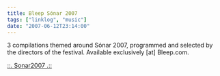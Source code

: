```yaml
---
title: Bleep Sónar 2007
tags: ["linklog", "music"]
date: "2007-06-12T23:14:00"
---
```


3 compilations themed around Sónar 2007, programmed and selected by the directors of the festival. Available exclusively [at] Bleep.com.

[::. Sonar2007 .::](http://www.bleep.com/sonar/)
